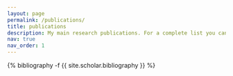 ```yaml
---
layout: page
permalink: /publications/
title: publications
description: My main research publications. For a complete list you can check my <a href='https://scholar.google.com/citations?user=33jW5MgAAAAJ&hl=pt-BR'>Google Scholar</a>.
nav: true
nav_order: 1
---
```

<!-- _pages/publications.md -->
<div class="publications">

{% bibliography -f {{ site.scholar.bibliography }} %}

</div>
